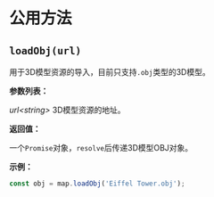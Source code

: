 # 公用方法

## `loadObj(url)`
用于3D模型资源的导入，目前只支持`.obj`类型的3D模型。

**参数列表：**

*url\<string>* 3D模型资源的地址。

**返回值：**

一个`Promise`对象，`resolve`后传递3D模型OBJ对象。

**示例：**
```js
const obj = map.loadObj('Eiffel Tower.obj');
```